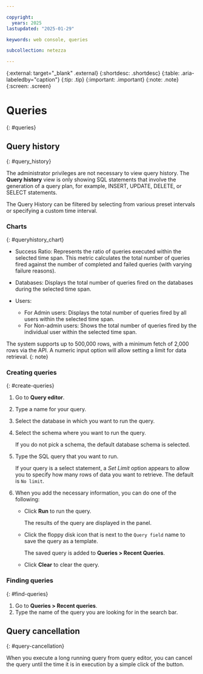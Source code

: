 ```yaml
---

copyright:
  years: 2025
lastupdated: "2025-01-29"

keywords: web console, queries

subcollection: netezza

---
```


{:external: target="_blank" .external}
{:shortdesc: .shortdesc}
{:table: .aria-labeledby="caption"}
{:tip: .tip}
{:important: .important}
{:note: .note}
{:screen: .screen}

# Queries
{: #queries}

## Query history
{: #query_history}

The administrator privileges are not necessary to view query history. The **Query history** view is only showing SQL statements that involve the generation of a query plan, for example, INSERT, UPDATE, DELETE, or SELECT statements.

The Query History can be filtered by selecting from various preset intervals or specifying a custom time interval.

### Charts
{: #queryhistory_chart}

- Success Ratio: Represents the ratio of queries executed within the selected time span. This metric calculates the total number of queries fired against the number of completed and failed queries (with varying failure reasons).
- Databases: Displays the total number of queries fired on the databases during the selected time span.
- Users:

   - For Admin users: Displays the total number of queries fired by all users within the selected time span.
   - For Non-admin users: Shows the total number of queries fired by the individual user within the selected time span.

The system supports up to 500,000 rows, with a minimum fetch of 2,000 rows via the API. A numeric input option will allow setting a limit for data retrieval.
{: note}

### Creating queries
{: #create-queries}

1. Go to **Query editor**.
1. Type a name for your query.
1. Select the database in which you want to run the query.
1. Select the schema where you want to run the query.

   If you do not pick a schema, the default database schema is selected.

1. Type the SQL query that you want to run.

   If your query is a select statement, a *Set Limit* option appears to allow you to specify how many rows of data you want to retrieve. The default is `No limit`.

1. When you add the necessary information, you can do one of the following:

   - Click **Run** to run the query.

     The results of the query are displayed in the panel.

   - Click the floppy disk icon that is next to the `Query field` name to save the query as a template.

     The saved query is added to **Queries > Recent Queries**.

   - Click **Clear** to clear the query.

### Finding queries
{: #find-queries}

1. Go to **Queries > Recent queries**.
1. Type the name of the query you are looking for in the search bar.






## Query cancellation
{: #query-cancellation}

When you execute a long running query from query editor, you can cancel the query until the time it is in execution by a simple click of the button.
